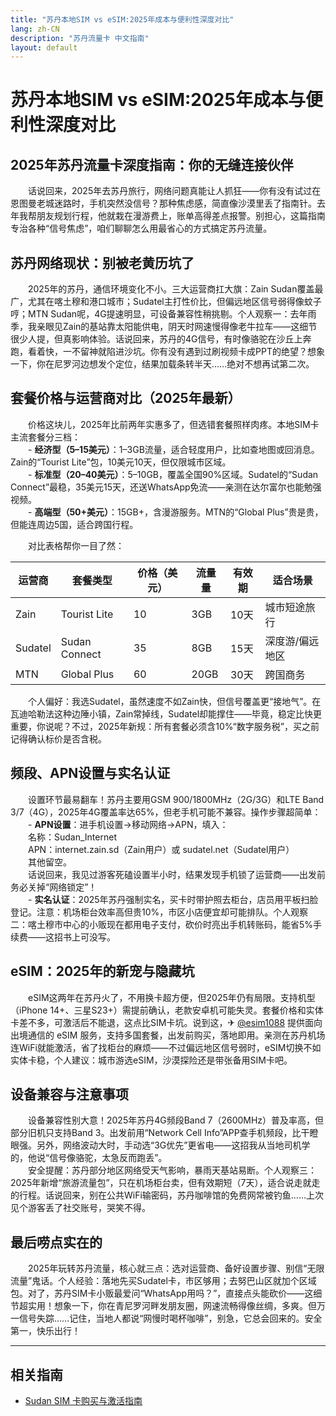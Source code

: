 ```yaml
---
title: "苏丹本地SIM vs eSIM:2025年成本与便利性深度对比"
lang: zh-CN
description: "苏丹流量卡 中文指南"
layout: default
---
```

# 苏丹本地SIM vs eSIM:2025年成本与便利性深度对比

## 2025年苏丹流量卡深度指南：你的无缝连接伙伴

　　话说回来，2025年去苏丹旅行，网络问题真能让人抓狂——你有没有试过在恩图曼老城迷路时，手机突然没信号？那种焦虑感，简直像沙漠里丢了指南针。去年我帮朋友规划行程，他就栽在漫游费上，账单高得差点报警。别担心，这篇指南专治各种“信号焦虑”，咱们聊聊怎么用最省心的方式搞定苏丹流量。

## 苏丹网络现状：别被老黄历坑了

　　2025年的苏丹，通信环境变化不小。三大运营商扛大旗：Zain Sudan覆盖最广，尤其在喀土穆和港口城市；Sudatel主打性价比，但偏远地区信号弱得像蚊子哼；MTN Sudan呢，4G提速明显，可设备兼容性稍挑剔。个人观察一：去年雨季，我亲眼见Zain的基站靠太阳能供电，阴天时网速慢得像老牛拉车——这细节很少人提，但真影响体验。话说回来，苏丹的4G信号，有时像骆驼在沙丘上奔跑，看着快，一不留神就陷进沙坑。你有没有遇到过刷视频卡成PPT的绝望？想象一下，你在尼罗河边想发个定位，结果加载条转半天……绝对不想再试第二次。

## 套餐价格与运营商对比（2025年最新）

　　价格这块儿，2025年比前两年实惠多了，但选错套餐照样肉疼。本地SIM卡主流套餐分三档：  
　　- **经济型（5–15美元）**：1–3GB流量，适合轻度用户，比如查地图或回消息。Zain的“Tourist Lite”包，10美元10天，但仅限城市区域。  
　　- **标准型（20–40美元）**：5–10GB，覆盖全国90%区域。Sudatel的“Sudan Connect”最稳，35美元15天，还送WhatsApp免流——亲测在达尔富尔也能勉强视频。  
　　- **高端型（50+美元）**：15GB+，含漫游服务。MTN的“Global Plus”贵是贵，但能连周边5国，适合跨国行程。  

　　对比表格帮你一目了然：

| 运营商   | 套餐类型       | 价格（美元） | 流量量 | 有效期 | 适合场景         |
|----------|----------------|--------------|--------|--------|------------------|
| Zain     | Tourist Lite   | 10           | 3GB    | 10天   | 城市短途旅行     |
| Sudatel  | Sudan Connect  | 35           | 8GB    | 15天   | 深度游/偏远地区  |
| MTN      | Global Plus    | 60           | 20GB   | 30天   | 跨国商务         |

　　个人偏好：我选Sudatel，虽然速度不如Zain快，但信号覆盖更“接地气”。在瓦迪哈勒法这种边陲小镇，Zain常掉线，Sudatel却能撑住——毕竟，稳定比快更重要，你说呢？不过，2025年新规：所有套餐必须含10%“数字服务税”，买之前记得确认标价是否含税。

## 频段、APN设置与实名认证

　　设置环节最易翻车！苏丹主要用GSM 900/1800MHz（2G/3G）和LTE Band 3/7（4G），2025年4G覆盖率达65%，但老手机可能不兼容。操作步骤超简单：  
　　- **APN设置**：进手机设置→移动网络→APN，填入：  
　　名称：Sudan_Internet  
　　APN：internet.zain.sd（Zain用户）或 sudatel.net（Sudatel用户）  
　　其他留空。  
　　话说回来，我见过游客死磕设置半小时，结果发现手机锁了运营商——出发前务必关掉“网络锁定”！  
　　- **实名认证**：2025年苏丹强制实名，买卡时带护照去柜台，店员用平板扫脸登记。注意：机场柜台效率高但贵10%，市区小店便宜却可能排队。个人观察二：喀土穆市中心的小贩现在都用电子支付，砍价时亮出手机转账码，能省5%手续费——这招书上可没写。

## eSIM：2025年的新宠与隐藏坑

　　eSIM这两年在苏丹火了，不用换卡超方便，但2025年仍有局限。支持机型（iPhone 14+、三星S23+）需提前确认，老款安卓机可能失灵。套餐价格和实体卡差不多，可激活后不能退，这点比SIM卡坑。说到这，✈ [@esim1088](https://t.me/s/esim1088) 提供面向出境通信的 eSIM 服务，支持多国套餐，出发前购买，落地即用。亲测在苏丹机场连WiFi就能激活，省了找柜台的麻烦——不过偏远地区信号弱时，eSIM切换不如实体卡稳，个人建议：城市游选eSIM，沙漠探险还是带张备用SIM卡吧。

## 设备兼容与注意事项

　　设备兼容性别大意！2025年苏丹4G频段Band 7（2600MHz）普及率高，但部分旧机只支持Band 3。出发前用“Network Cell Info”APP查手机频段，比干瞪眼强。另外，网络波动大时，手动选“3G优先”更省电——这招我从当地司机学的，他说“信号像骆驼，太急反而跑丢”。  
　　安全提醒：苏丹部分地区网络受天气影响，暴雨天基站易断。个人观察三：2025年新增“旅游流量包”，只在机场柜台卖，但有效期短（7天），适合说走就走的行程。话说回来，别在公共WiFi输密码，苏丹咖啡馆的免费网常被钓鱼……上次见个游客丢了社交账号，哭笑不得。

## 最后唠点实在的

　　2025年玩转苏丹流量，核心就三点：选对运营商、备好设置步骤、别信“无限流量”鬼话。个人经验：落地先买Sudatel卡，市区够用；去努巴山区就加个区域包。对了，苏丹SIM卡小贩最爱问“WhatsApp用吗？”，直接点头能砍价——这细节超实用！想象一下，你在青尼罗河畔发朋友圈，网速流畅得像丝绸，多爽。但万一信号失踪……记住，当地人都说“网慢时喝杯咖啡”，别急，它总会回来的。安全第一，快乐出行！

<!-- crosslink -->
---

## 相关指南

- [Sudan SIM 卡购买与激活指南](https://faciylike.github.io/sudan-sim-guides)

